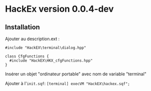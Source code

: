 # HackEx version 0.0.4-dev

## Installation

Ajouter au description.ext :
```
#include "HackEX\terminal\dialog.hpp"

class CfgFunctions {
  #include "HackEX\HKX_cfgFunctions.hpp"
}
```

Insérer un objet "ordinateur portable" avec nom de variable "terminal"

Ajouter à l'`init.sqf`:
`[terminal] execVM "HackEX\hackex.sqf";`

